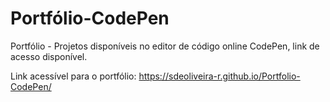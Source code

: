 # Portfólio-CodePen
Portfólio - Projetos disponíveis no editor de código online CodePen, link de acesso disponível.

Link acessível para o portfólio: https://sdeoliveira-r.github.io/Portfolio-CodePen/
